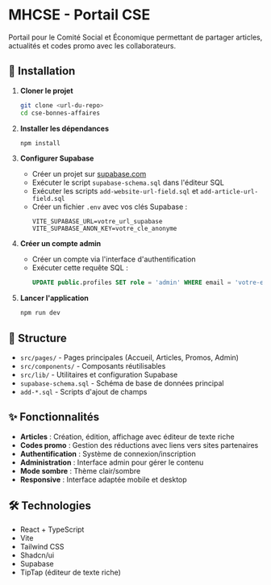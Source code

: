 # MHCSE - Portail CSE

Portail pour le Comité Social et Économique permettant de partager articles, actualités et codes promo avec les collaborateurs.

## 🚀 Installation

1. **Cloner le projet**
   ```bash
   git clone <url-du-repo>
   cd cse-bonnes-affaires
   ```

2. **Installer les dépendances**
   ```bash
   npm install
   ```

3. **Configurer Supabase**
   - Créer un projet sur [supabase.com](https://supabase.com)
   - Exécuter le script `supabase-schema.sql` dans l'éditeur SQL
   - Exécuter les scripts `add-website-url-field.sql` et `add-article-url-field.sql`
   - Créer un fichier `.env` avec vos clés Supabase :
     ```
     VITE_SUPABASE_URL=votre_url_supabase
     VITE_SUPABASE_ANON_KEY=votre_cle_anonyme
     ```

4. **Créer un compte admin**
   - Créer un compte via l'interface d'authentification
   - Exécuter cette requête SQL :
     ```sql
     UPDATE public.profiles SET role = 'admin' WHERE email = 'votre-email@exemple.com';
     ```

5. **Lancer l'application**
   ```bash
   npm run dev
   ```

## 📁 Structure

- `src/pages/` - Pages principales (Accueil, Articles, Promos, Admin)
- `src/components/` - Composants réutilisables
- `src/lib/` - Utilitaires et configuration Supabase
- `supabase-schema.sql` - Schéma de base de données principal
- `add-*.sql` - Scripts d'ajout de champs

## ✨ Fonctionnalités

- **Articles** : Création, édition, affichage avec éditeur de texte riche
- **Codes promo** : Gestion des réductions avec liens vers sites partenaires
- **Authentification** : Système de connexion/inscription
- **Administration** : Interface admin pour gérer le contenu
- **Mode sombre** : Thème clair/sombre
- **Responsive** : Interface adaptée mobile et desktop

## 🛠️ Technologies

- React + TypeScript
- Vite
- Tailwind CSS
- Shadcn/ui
- Supabase
- TipTap (éditeur de texte riche)
